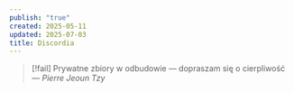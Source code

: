 ```yaml
---
publish: "true"
created: 2025-05-11
updated: 2025-07-03
title: Discordia
---
```

>[!fail] Prywatne zbiory w odbudowie — dopraszam się o cierpliwość
>— *Pierre Jeoun Tzy*  
